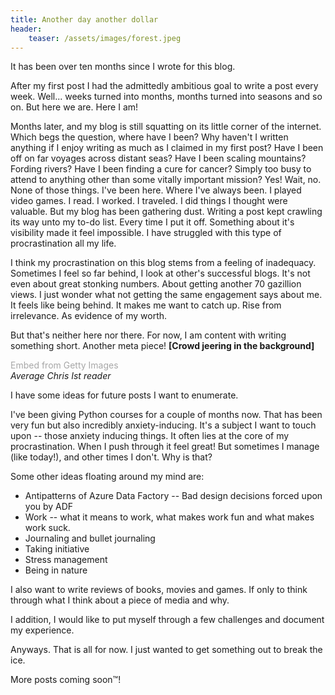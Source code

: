 ```yaml
---
title: Another day another dollar
header:
    teaser: /assets/images/forest.jpeg
---
```


It has been over ten months since I wrote for this blog.

After my first post I had the admittedly ambitious goal to write a post every week.
Well... weeks turned into months, months turned into seasons and so on. But here we are. Here I am!

Months later, and my blog is still squatting on its little corner of the internet.
Which begs the question, where have I been? Why haven't I written anything if I enjoy writing as much as I claimed in my first post?
Have I been off on far voyages across distant seas? Have I been scaling mountains? Fording rivers? Have I been finding a cure for cancer?
Simply too busy to attend to anything other than some vitally important mission?
Yes! Wait, no. None of those things. I've been here. Where I've always been. I played video games. I read. I worked. I traveled. I did things I thought were valuable.
But my blog has been gathering dust. Writing a post kept crawling its way unto my to-do list. Every time I put it off. Something about it's visibility made it feel impossible.
I have struggled with this type of procrastination all my life.

I think my procrastination on this blog stems from a feeling of inadequacy. Sometimes I feel so far behind, I look at other's successful blogs. It's not even about great stonking numbers. About getting another 70 gazillion views.
I just wonder what not getting the same engagement says about me. It feels like being behind. It makes me want to catch up.
Rise from irrelevance. As evidence of my worth.

But that's neither here nor there. For now, I am content with writing something short. Another meta piece! **\[Crowd jeering in the background\]**

<a id='rM9QaT5fQlB8sGW7Wrk8XQ' class='gie-single' href='http://www.gettyimages.com/detail/200244723-011' target='_blank' style='color:#a7a7a7;text-decoration:none;font-weight:normal !important;border:none;display:inline-block;'>Embed from Getty Images</a><script>window.gie=window.gie||function(c){(gie.q=gie.q||[]).push(c)};gie(function(){gie.widgets.load({id:'rM9QaT5fQlB8sGW7Wrk8XQ',sig:'dlIwvMN_pMNkoglc77Dfiy6l0FEYkjIFm923Nhk7zQg=',w:'478px',h:'359px',items:'200244723-011',caption: 'true' ,tld:'com',is360: false })});Test</script><script src='//embed-cdn.gettyimages.com/widgets.js' charset='utf-8' async></script> <br> *Average Chris Ist reader*

I have some ideas for future posts I want to enumerate.

I've been giving Python courses for a couple of months now. That has been very fun but also incredibly anxiety-inducing.
It's a subject I want to touch upon -- those anxiety inducing things. It often lies at the core of my procrastination.
When I push through it feel great! But sometimes I manage (like today!), and other times I don't. Why is that?

Some other ideas floating around my mind are:

- Antipatterns of Azure Data Factory -- Bad design decisions forced upon you by ADF
- Work -- what it means to work, what makes work fun and what makes work suck.
- Journaling and bullet journaling
- Taking initiative
- Stress management
- Being in nature

I also want to write reviews of books, movies and games. If only to think through what I think about a piece of media and why.

I addition, I would like to put myself through a few challenges and document my experience.

Anyways. That is all for now. I just wanted to get something out to break the ice.

More posts coming soon™!
